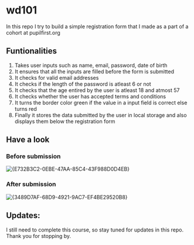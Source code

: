 # wd101

In this repo I try to build a simple registration form that I made as a part of a cohort at pupilfirst.org

## Funtionalities
1. Takes user inputs such as name, email, password, date of birth
2. It ensures that all the inputs are filled before the form is submitted
3. It checks for valid email addresses
4. It checks if the length of the password is atleast 6 or not
5. It checks that the age entired by the user is atleast 18 and atmost 57
6. It checks whether the user has accepted terms and conditions
7. It turns the border color green if the value in a input field is correct else turns red
8. Finally it stores the data submitted by the user in local storage and also displays them below the registration form


## Have a look
### Before submission
![{E732B3C2-0EBE-47AA-85C4-43F988D0D4EB}](https://github.com/user-attachments/assets/e807e740-d7cb-4196-9dbe-37095d85a5ec)

### After submission
![{3489D7AF-68D9-4921-9AC7-EF4BE29520B8}](https://github.com/user-attachments/assets/67531dfb-f21b-4ef5-a937-a9471a9cf670)

## Updates:
I still need to complete this course, so stay tuned for updates in this repo. Thank you for stopping by.
